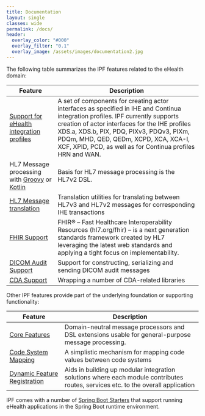 ```yaml
---
title: Documentation
layout: single
classes: wide
permalink: /docs/
header:
  overlay_color: "#000"
  overlay_filter: "0.1"
  overlay_image: /assets/images/documentation2.jpg
---
```


The following table summarizes the IPF features related to the eHealth domain:

| Feature                                         | Description
|-------------------------------------------------|-----------------------------------------------
| [Support for eHealth integration profiles]      | A set of components for creating actor interfaces as specified in IHE and Continua integration profiles. IPF currently supports creation of actor interfaces for the IHE profiles XDS.a, XDS.b, PIX, PDQ, PIXv3, PDQv3, PIXm, PDQm, MHD, QED, QEDm, XCPD, XCA, XCA-I, XCF, XPID, PCD, as well as for Continua profiles HRN and WAN.
| HL7 Message processing with [Groovy] or [Kotlin]| Basis for HL7 message processing is the HL7v2 DSL.
| [HL7 Message translation]                       | Translation utilities for translating between HL7v3 and HL7v2 messages for corresponding IHE transactions
| [FHIR Support]                                  | FHIR® – Fast Healthcare Interoperability Resources (hl7.org/fhir) – is a next generation standards framework created by HL7 leveraging the latest web standards and applying a tight focus on implementability. 
| [DICOM Audit Support]                           | Support for constructing, serializing and sending DICOM audit messages  
| [CDA Support]                                   | Wrapping a number of CDA-related libraries


Other IPF features provide part of the underlying foundation or supporting functionality:

| Feature                                         | Description
|-------------------------------------------------|-----------------------------------------------
| [Core Features]                                 | Domain-neutral message processors and DSL extensions usable for general-purpose message processing.
| [Code System Mapping]                           | A simplistic mechanism for mapping code values between code systems
| [Dynamic Feature Registration]                  | Aids in building up modular integration solutions where each module contributes routes, services etc. to the overall application


IPF comes with a number of [Spring Boot Starters](ipf-spring-boot-starter/index.html) that support running eHealth applications
in the Spring Boot runtime environment.


[Support for eHealth integration profiles]: ipf-platform-camel-ihe/index.html
[Groovy]: hl7-groovy/
[Kotlin]: hl7-kotlin/
[HL7 Message translation]: ipf-commons-ihe-hl7v3/index.html
[DICOM Audit Support]: ipf-commons-audit/index.html
[FHIR support]: ipf-platform-camel-ihe-fhir-core/index.html
[CDA Support]: ipf-modules-cda/index.html
[CDA processing Camel routes]: ipf-platform-camel-cda/index.html
[Core Features]: ipf-platform-camel-core/index.html
[Code System Mapping]: ipf-commons-map/index.html
[Dynamic Feature Registration]: dynamic.html